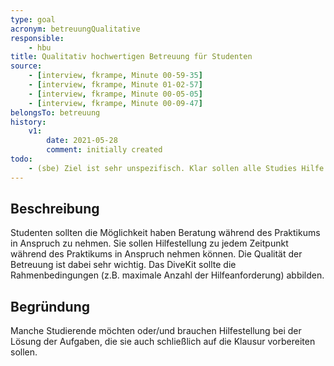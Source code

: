 ```yaml
---
type: goal
acronym: betreuungQualitative
responsible: 
    - hbu
title: Qualitativ hochwertigen Betreuung für Studenten
source: 
    - [interview, fkrampe, Minute 00-59-35]
    - [interview, fkrampe, Minute 01-02-57]
    - [interview, fkrampe, Minute 00-05-05]
    - [interview, fkrampe, Minute 00-09-47]
belongsTo: betreuung
history:
    v1:
        date: 2021-05-28
        comment: initially created
todo:
    - (sbe) Ziel ist sehr unspezifisch. Klar sollen alle Studies Hilfe bekommen. Können Sie das Ziel konkreter auf DiveKit hin ausrichten?
---
```


## Beschreibung

Studenten sollten die Möglichkeit haben Beratung während des Praktikums in Anspruch zu nehmen. Sie sollen Hilfestellung
zu jedem Zeitpunkt während des Praktikums in Anspruch nehmen können. Die Qualität der Betreuung ist dabei sehr wichtig.
Das DiveKit sollte die Rahmenbedingungen (z.B. maximale Anzahl der Hilfeanforderung) abbilden.

## Begründung

Manche Studierende möchten oder/und brauchen Hilfestellung bei der Lösung der Aufgaben, die sie auch schließlich auf die Klausur vorbereiten sollen.
